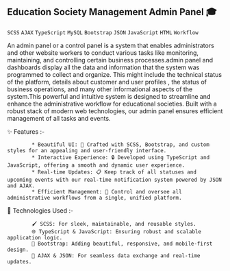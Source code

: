 ## Education Society Management Admin Panel 🎓
`SCSS` `AJAX` `TypeScript` `MySQL` `Bootstrap` `JSON` `JavaScript` `HTML` `Workflow` 

An admin panel or a control panel is a system that enables administrators and other website workers to conduct various tasks like monitoring, maintaining, and 
controlling certain business processes.admin panel and dashboards display all the data and information that the system was programmed to collect and organize. 
This might include the technical status of the platform, details about customer and user profiles , the status of business operations, and many other informational 
aspects of the system.This powerful and intuitive system is designed to streamline and enhance the administrative workflow for educational societies. Built with a 
robust stack of modern web technologies, our admin panel ensures efficient management of all tasks and events.

 ✨  Features :- 
 
            * Beautiful UI: 🎫 Crafted with SCSS, Bootstrap, and custom styles for an appealing and user-friendly interface.
            * Interactive Experience: 🔒 Developed using TypeScript and JavaScript, offering a smooth and dynamic user experience.
            * Real-time Updates: 📋 Keep track of all statuses and upcoming events with our real-time notification system powered by JSON and AJAX.
            * Efficient Management: 💬 Control and oversee all administrative workflows from a single, unified platform. 


🚀 Technologies Used :- 

            🖌 SCSS: For sleek, maintainable, and reusable styles.
            🌐 TypeScript & JavaScript: Ensuring robust and scalable application logic.
            🎨 Bootstrap: Adding beautiful, responsive, and mobile-first design.
            📡 AJAX & JSON: For seamless data exchange and real-time updates.


  
 

